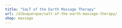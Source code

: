 ```yaml
---
title: "SaLT of the Earth Massage Therapy"
url: /albuquerque/salt-of-the-earth-massage-therapy/
shop: massage
---
```

